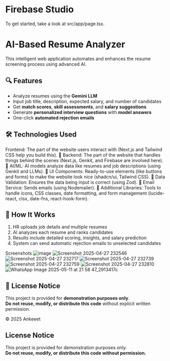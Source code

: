 # Firebase Studio

To get started, take a look at src/app/page.tsx.
# AI-Based Resume Analyzer

This intelligent web application automates and enhances the resume screening process using advanced AI.

## 🔍 Features

- Analyze resumes using the **Gemini LLM**
- Input job title, description, expected salary, and number of candidates
- Get **match scores**, **skill assessments**, and **salary suggestions**
- Generate **personalized interview questions** with **model answers**
- One-click **automated rejection emails**

## 🛠 Technologies Used

Frontend: The part of the website users interact with (Next.js and Tailwind CSS help
you build this).
 Backend: The part of the website that handles things behind the scenes (Next.js,
Genkit, and Firebase are involved here).
 AI/ML: AI models analyze data like resumes and job descriptions (using Genkit and
LLMs).
 UI Components: Ready-to-use elements (like buttons and forms) to make the website
look nice (shadcn/ui, Tailwind CSS).
 Data Validation: Ensures the data being input is correct (using Zod).
 Email Service: Sends emails (using Nodemailer).
 Additional Libraries: Tools to handle icons, CSS classes, date formatting, and form
management (lucide-react, clsx, date-fns, react-hook-form).

## 🚀 How It Works

1. HR uploads job details and multiple resumes
2. AI analyzes each resume and ranks candidates
3. Results include detailed scoring, insights, and salary prediction
4. System can send automatic rejection emails to unselected candidates

Screenshots 
![image](https://github.com/user-attachments/assets/06794755-3c10-4aca-8771-13379fe1a824)
![Screenshot 2025-04-27 232546](https://github.com/user-attachments/assets/6e30456e-1a45-458a-83ab-c6290f0ee8da)
![Screenshot 2025-04-27 232717](https://github.com/user-attachments/assets/ca47483b-94ec-4917-b1d7-a9716679b45b)
![Screenshot 2025-04-27 232739](https://github.com/user-attachments/assets/a379bc51-cdbe-47f6-89e5-1fd2271c8f87)
![Screenshot 2025-04-27 232759](https://github.com/user-attachments/assets/a3005239-89dc-4a62-8482-70ffaaac2859)
![Screenshot 2025-04-27 232810](https://github.com/user-attachments/assets/d1a37417-2a5d-4a64-9528-12685dab5fb3)
![WhatsApp Image 2025-05-11 at 21 58 47_2913417c](https://github.com/user-attachments/assets/e3391a02-a5e1-4ae9-83b5-9ee04976d69b)












## 📜 License Notice

This project is provided for **demonstration purposes only**.  
**Do not reuse, modify, or distribute this code** without explicit written permission.

© 2025 Ankeeet


## License Notice

This project is provided for demonstration purposes only.  
**Do not reuse, modify, or distribute this code without permission.**

